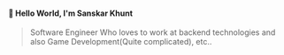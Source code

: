 #### 👋 Hello World, I'm Sanskar Khunt
> Software Engineer Who loves to work at backend technologies and also Game Development(Quite complicated), etc..
